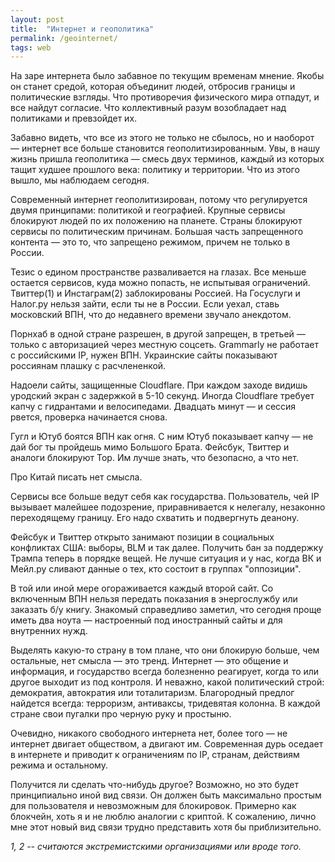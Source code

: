 ```yaml
---
layout: post
title:  "Интернет и геополитика"
permalink: /geointernet/
tags: web
---
```


На заре интернета было забавное по текущим временам мнение. Якобы он станет средой, которая объединит людей, отбросив границы и политические взгляды. Что противоречия физического мира отпадут, и все найдут согласие. Что коллективный разум возобладает над политиками и превзойдет их.

Забавно видеть, что все из этого не только не сбылось, но и наоборот — интернет все больше становится геополитизированным. Увы, в нашу жизнь пришла геополитика — смесь двух терминов, каждый из которых тащит худшее прошлого века: политику и территории. Что из этого вышло, мы наблюдаем сегодня.

Современный интернет геополитизирован, потому что регулируется двумя принципами: политикой и географией. Крупные сервисы блокируют людей по их положению на планете. Страны блокируют сервисы по политическим причинам. Большая часть запрещенного контента — это то, что запрещено режимом, причем не только в России.

Тезис о едином пространстве разваливается на глазах. Все меньше остается сервисов, куда можно попасть, не испытывая ограничений. Твиттер(1) и Инстаграм(2) заблокированы Россией. На Госуслуги и Налог.ру нельзя зайти, если ты не в России. Если уехал, ставь московский ВПН, что до недавнего времени звучало анекдотом.

Порнхаб в одной стране разрешен, в другой запрещен, в третьей — только с авторизацией через местную соцсеть. Grammarly не работает с российскими IP, нужен ВПН. Украинские сайты показывают россиянам плашку с расчлененкой.

Надоели сайты, защищенные Cloudflare. При каждом заходе видишь уродский экран с задержкой в 5-10 секунд. Иногда Cloudflare требует капчу с гидрантами и велосипедами. Двадцать минут — и сессия рвется, проверка начинается снова.

Гугл и Ютуб боятся ВПН как огня. С ним Ютуб показывает капчу — не дай бог ты пройдешь мимо Большого Брата. Фейсбук, Твиттер и аналоги блокируют Тор. Им лучше знать, что безопасно, а что нет.

Про Китай писать нет смысла.

Сервисы все больше ведут себя как государства. Пользователь, чей IP вызывает малейшее подозрение, приравнивается к нелегалу, незаконно переходящему границу. Его надо схватить и подвергнуть деанону.

Фейсбук и Твиттер открыто занимают позиции в социальных конфликтах США: выборы, BLM и так далее. Получить бан за поддержку Трампа теперь в порядке вещей. Не лучше ситуация и у нас, когда ВК и Мейл.ру сливают данные о тех, кто состоит в группах "оппозиции".

В той или иной мере огораживается каждый второй сайт. Со включенным ВПН нельзя передать показания в энергослужбу или заказать б/у книгу. Знакомый справедливо заметил, что сегодня проще иметь два ноута — настроенный под иностранный сайты и для внутренних нужд.

Выделять какую-то страну в том плане, что они блокирую больше, чем остальные, нет смысла — это тренд. Интернет — это общение и информация, и государство всегда болезненно реагирует, когда то или другое выходит из под контроля. И неважно, какой политический строй: демократия, автократия или тоталитаризм. Благородный предлог найдется всегда: терроризм, антиваксы, тридевятая колонна. В каждой стране свои пугалки про черную руку и простыню.

Очевидно, никакого свободного интернета нет, более того — не интернет двигает обществом, а двигают им. Современная дурь оседает в интернете и приводит к ограничениям по IP, странам, действиям режима и остальному.

Получится ли сделать что-нибудь другое? Возможно, но это будет принципиально иной вид связи. Он должен быть максимально простым для пользователя и невозможным для блокировок. Примерно как блокчейн, хоть я и не люблю аналогии с криптой. К сожалению, лично мне этот новый вид связи трудно представить хотя бы приблизительно.

*1, 2 -- считаются экстремистскими организациями или вроде того.*
